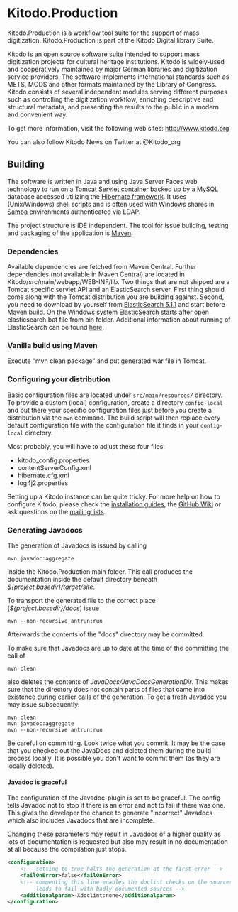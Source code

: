 Kitodo.Production
=================

Kitodo.Production is a workflow tool suite for the support of mass digitization. Kitodo.Production is part of the Kitodo Digital library Suite.

Kitodo is an open source software suite intended to support mass digitization projects for cultural heritage institutions. Kitodo is widely-used and cooperatively maintained by major German libraries and digitization service providers. The software implements international standards such as METS, MODS and other formats maintained by the Library of Congress. Kitodo consists of several independent modules serving different purposes such as controlling the digitization workflow, enriching descriptive and structural metadata, and presenting the results to the public in a modern and convenient way.

To get more information, visit the following web sites:
http://www.kitodo.org

You can also follow Kitodo News on Twitter at @Kitodo\_org


Building
--------

The software is written in Java and using Java Server Faces web technology to run on a [Tomcat Servlet container](http://tomcat.apache.org/) backed up by a [MySQL](http://www.mysql.com) database accessed utilizing the [Hibernate framework](http://www.hibernate.org). It uses (Unix/Windows) shell scripts and is often used with Windows shares in [Samba](http://www.samba.org/) environments authenticated via LDAP.

The project structure is IDE independent. The tool for issue building, testing
and packaging of the application is [Maven](https://maven.apache.org/).

### Dependencies

Available dependencies are fetched from Maven Central. Further dependencies (not available in Maven Central) are located in Kitodo/src/main/webapp/WEB-INF/lib.
Two things that are not shipped are a Tomcat specific servlet API and an ElasticSearch server. First thing should come along with the Tomcat distribution you are building against. Second, you need to download by yourself from [ElasticSearch 5.1.1](https://www.elastic.co/downloads/past-releases/elasticsearch-5-1-1) and start before Maven build. On the Windows system ElasticSearch starts after open elasticsearch.bat file from bin folder. Additional information about running of ElasticSearch can be found [here](https://www.elastic.co/downloads/elasticsearch).

### Vanilla build using Maven

Execute "mvn clean package" and put generated war file in Tomcat.

### Configuring your distribution

Basic configuration files are located under `src/main/resources/` directory. To provide a custom (local) configuration, create a directory `config-local` and put there your specific configuration files just before you create a distribution via the `mvn` command. The build script will then replace every default configuration file with the configuration file it finds in your `config-local` directory.

Most probably, you will have to adjust these four files:
* kitodo_config.properties
* contentServerConfig.xml
* hibernate.cfg.xml
* log4j2.properties

Setting up a Kitodo instance can be quite tricky. For more help on how to configure Kitodo, please check the [installation guides](https://github.com/kitodo/kitodo-production/wiki/Installationsanleitung), the [GitHub Wiki](https://github.com/kitodo/kitodo-production/wiki) or ask questions on the [mailing lists](https://github.com/kitodo/kitodo-production/wiki#Mailingliste).

### Generating Javadocs

The generation of Javadocs is issued by calling 
``` 
mvn javadoc:aggregate
```
inside the Kitodo.Production main folder. This call produces the documentation inside the default directory beneath *${project.basedir}/target/site*. 

To transport the generated file to the correct place (*${project.basedir}/docs*) issue
```
mvn --non-recursive antrun:run
```

Afterwards the contents of the "docs" directory may be committed.

To make sure that Javadocs are up to date at the time of the committing the call of
```
mvn clean
```
also deletes the contents of _JavaDocs/JavaDocsGenerationDir_. This makes sure that the directory does not contain parts of files 
that came into existence during earlier calls of the generation. To get a fresh Javadoc you may issue subsequently:

```
mvn clean
mvn javadoc:aggregate 
mvn --non-recursive antrun:run
```
Be careful on committing. Look twice what you commit. It may be the case that you checked out the JavaDocs and deleted them
during the build process locally. It is possible you don't want to commit them (as they are locally deleted).

#### Javadoc is graceful
The configuration of the Javadoc-plugin is set to be graceful. The config tells Javadoc not to stop if there is an error and not
to fail if there was one. This gives the developer the chance to generate "incorrect" Javadocs which also includes
Javadocs that are incomplete. 

Changing these parameters may result in Javadocs of a higher quality as lots of documentation is requested but also may
result in no documentation at all because the compilation just stops.

```xml
<configuration>
	<!-- setting to true halts the generation at the first error -->
	<failOnError>false</failOnError>
	<!-- commenting this line enables the doclint checks on the sources - this 
	     leads to fail with badly documented sources -->
	<additionalparam>-Xdoclint:none</additionalparam>
</configuration>
```
